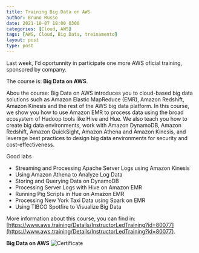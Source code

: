 ```yaml
---
title: Training Big Data on AWS
author: Bruno Russo
date: 2021-10-07 18:00 0300
categories: [Cloud, AWS]
tags: [AWS, Cloud, Big Data, treinamento]
layout: post
type: post
---
```


Last week, I'd oportunnity in participate one more AWS oficial training, sponsored by company.

The course is: **Big Data on AWS**.

Abou the course: 
Big Data on AWS introduces you to cloud-based big data solutions such as Amazon Elastic MapReduce (EMR), Amazon Redshift, Amazon Kinesis and the rest of the AWS big data platform. In this course, we show you how to use Amazon EMR to process data using the broad ecosystem of Hadoop tools like Hive and Hue. We also teach you how to create big data environments, work with Amazon DynamoDB, Amazon Redshift, Amazon QuickSight, Amazon Athena and Amazon Kinesis, and leverage best practices to design big data environments for security and cost-effectiveness.

Good labs
- Streaming and Processing Apache Server Logs using Amazon Kinesis
- Using Amazon Athena to Analyze Log Data
- Storing and Querying Data on DynamoDB
- Processing Server Logs with Hive on Amazon EMR
- Running Pig Scripts in Hue on Amazon EMR
- Processing New York Taxi Data using Spark on EMR
- Using TIBCO Spotfire to Visualize Big Data


More information about this course, you can find in: [https://www.aws.training/Details/InstructorLedTraining?id=80077](https://www.aws.training/Details/InstructorLedTraining?id=80077).

**Big Data on AWS**
![Certificate](https://brunorusso.com.br/assets/treinamento-big-data-on-aws.png)
